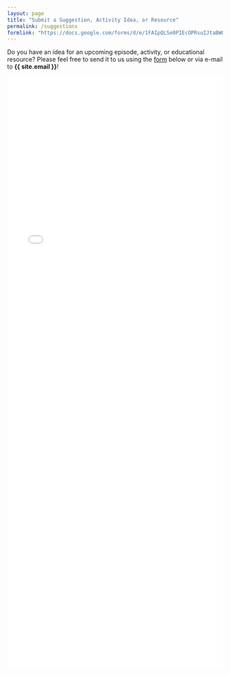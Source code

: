 ```yaml
---
layout: page
title: "Submit a Suggestion, Activity Idea, or Resource"
permalink: /suggestions
formlink: "https://docs.google.com/forms/d/e/1FAIpQLSe0PIEcOPRsuIJtaBWOI_erow8vuqXVCbkwn2rEqMQbNZm8wQ/viewform?embedded=true"
---
```


Do you have an idea for an upcoming episode, activity, or educational resource?  Please feel free to send it to us using the <a href="{{ page.formlink }}">form</a> below or via e-mail to <strong>{{ site.email }}</strong>!

<iframe src="{{ page.formlink }}" width="100%" height="1384" frameborder="0" marginheight="0" marginwidth="0">Loading…</iframe>